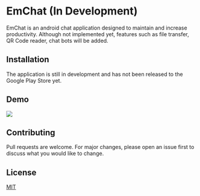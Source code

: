 # EmChat (In Development)

EmChat is an android chat application designed to maintain and increase productivity. Although not implemented yet, features such as file transfer, QR Code reader, chat bots will be added. 

## Installation

The application is still in development and has not been released to the Google Play Store yet.

## Demo

![](https://github.com/samin36/EmChat/blob/master/demo.gif)


## Contributing
Pull requests are welcome. For major changes, please open an issue first to discuss what you would like to change.

## License
[MIT](https://choosealicense.com/licenses/mit/)
